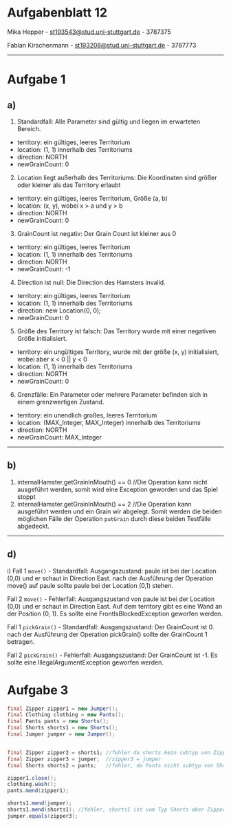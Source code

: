 # Aufgabenblatt 12
Mika Hepper - st193543@stud.uni-stuttgart.de - 3787375

Fabian Kirschenmann - st193208@stud.uni-stuttgart.de - 3787773

---

# Aufgabe 1
## a)

1. Standardfall:
Alle Parameter sind gültig und liegen im erwarteten Bereich.
- territory: ein gültiges, leeres Territorium
- location: (1, 1) innerhalb des Territoriums
- direction: NORTH
- newGrainCount: 0

2. Location liegt außerhalb des Territoriums:
Die Koordinaten sind größer oder kleiner als das Territory erlaubt

- territory: ein gültiges, leeres Territorium, Größe (a, b)
- location: (x, y), wobei x > a und y > b
- direction: NORTH
- newGrainCount: 0

3. GrainCount ist negativ:
Der Grain Count ist kleiner aus 0
- territory: ein gültiges, leeres Territorium
- location: (1, 1) innerhalb des Territoriums
- direction: NORTH
- newGrainCount: -1

4. Direction ist null:
Die Direction des Hamsters invalid.
- territory: ein gültiges, leeres Territorium
- location: (1, 1) innerhalb des Territoriums
- direction: new Location(0, 0);
- newGrainCount: 0

5. Größe des Territory ist falsch:
Das Territory wurde mit einer negativen Größe initialisiert.
- territory: ein ungültiges Territory, wurde mit der größe (x, y) initialisiert, wobei aber x < 0 || y < 0
- location: (1, 1) innerhalb des Territoriums
- direction: NORTH
- newGrainCount: 0

6. Grenzfälle:
Ein Parameter oder mehrere Parameter befinden sich in einem grenzwertigen Zustand.
- territory: ein unendlich großes, leeres Territorium
- location: (MAX_Integer, MAX_Integer) innerhalb des Territoriums
- direction: NORTH
- newGrainCount: MAX_Integer

---

## b)
1. internalHamster.getGrainInMouth() == 0 //Die Operation kann nicht ausgeführt werden, somit wird eine Exception geworden und das Spiel stoppt
2. internalHamster.getGrainInMouth() == 2 //Die Operation kann ausgeführt werden und ein Grain wir abgelegt.
Somit werden die beiden möglichen Fälle der Operation `putGrain` durch diese beiden Testfälle abgedeckt.

---

## d)
i) 
Fall 1 `move()` - Standardfall:
Ausgangszustand: paule ist bei der Location (0,0) und er schaut in Direction East.
nach der Ausführung der Operation move() auf paule sollte paule bei der Location (0,1) stehen.

Fall 2 `move()` - Fehlerfall:
Ausgangszustand von paule ist bei der Location (0,0) und er schaut in Direction East.
Auf dem territory gibt es eine Wand an der Position (0, 1).
Es sollte eine FrontIsBlockedException geworfen werden.



Fall 1 `pickGrain()` - Standardfall:
Ausgangszustand: Der GrainCount ist 0.
nach der Ausführung der Operation pickGrain() sollte der GrainCount 1 betragen.

Fall 2 `pickGrain()` - Fehlerfall:
Ausgangszustand: Der GrainCount ist -1.
Es sollte eine IllegalArgumentException geworfen werden.

# Aufgabe 3
```java
final Zipper zipper1 = new Jumper(); 
final Clothing clothing = new Pants();
final Pants pants = new Shorts();
final Shorts shorts1 = new Shorts();
final Jumper jumper = new Jumper();


final Zipper zipper2 = shorts1; //fehler da shorts kein subtyp von Zipper ist
final Zipper zipper3 = jumper;  //zipper3 = jumper
final Shorts shorts2 = pants;   //fehler, da Pants nicht subtyp von Shorts (sondern umgekehrt)

zipper1.close();
clothing.wash();
pants.mend(zipper1); 

shorts1.mend(jumper);
shorts1.mend(shorts1); //fehler, shorts1 ist vom Typ Shorts aber Zipper erwartet
jumper.equals(zipper3);
```